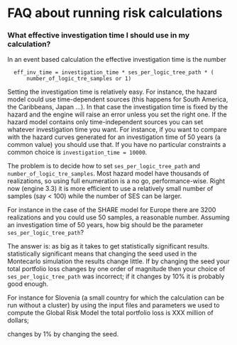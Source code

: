 # FAQ about running risk calculations

### What effective investigation time I should use in my calculation?

In an event based calculation the effective investigation time is the number

```
  eff_inv_time = investigation_time * ses_per_logic_tree_path * (
      number_of_logic_tre_samples or 1)
```

Setting the investigation time is relatively easy. For instance, the
hazard model could use time-dependent sources (this happens for
South America, the Caribbeans, Japan ...). In that case the
investigation time is fixed by the hazard and the engine will
raise an error unless you set the right one. If the hazard model
contains only time-independent sources you can set whatever
investigation time you want. For instance, if you want to compare
with the hazard curves generated for an investigation time of 50
years (a common value) you should use that. If you have no particular
constraints a common choice is `investigation_time = 10000`.

The problem is to decide how to set `ses_per_logic_tree_path` and
`number_of_logic_tre_samples`. Most hazard model have thousands
of realizations, so using full enumeration is a no go, performance-wise.
Right now (engine 3.3) it is more efficient to use a relatively small
number of samples (say < 100) while the number of SES can be larger.

For instance in the case of the SHARE model for Europe there are 3200
realizations and you could use 50 samples, a reasonable number. Assuming
an investigation time of 50 years, how big should be the parameter
`ses_per_logic_tree_path`?

The answer is: as big as it takes to get statistically significant results.
statistically significant means that changing the seed used in the
Montecarlo simulation the results change little. If by changing the seed
your total portfolio loss changes by one order of magnitude then your
choice of `ses_per_logic_tree_path` was incorrect; if it changes by 10%
it is probably good enough.

For instance for Slovenia (a small country for which the calculation
can be run without a cluster) by using the input files and parameters
we used to compute the Global Risk Model the total portfolio loss
is XXX million of dollars;

changes by 1% by changing the seed.
